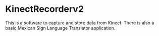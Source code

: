 # KinectRecorderv2
This is a software to capture and store data from Kinect. There is also a basic Mexican Sign Language Translator application.
